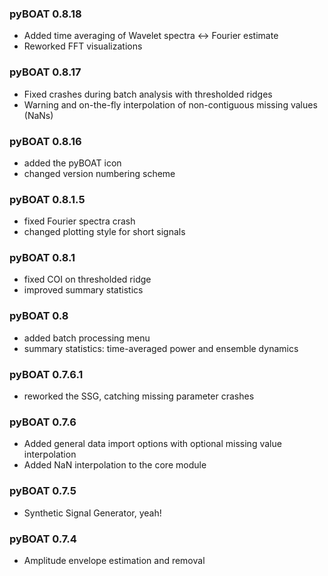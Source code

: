 ### pyBOAT 0.8.18

- Added time averaging of Wavelet spectra <-> Fourier estimate
- Reworked FFT visualizations

### pyBOAT 0.8.17

- Fixed crashes during batch analysis with thresholded ridges
- Warning and on-the-fly interpolation of non-contiguous missing values (NaNs)

### pyBOAT 0.8.16

- added the pyBOAT icon
- changed version numbering scheme

### pyBOAT 0.8.1.5

- fixed Fourier spectra crash
- changed plotting style for short signals

### pyBOAT 0.8.1

- fixed COI on thresholded ridge
- improved summary statistics

### pyBOAT 0.8

- added batch processing menu
- summary statistics: time-averaged power and ensemble dynamics

### pyBOAT 0.7.6.1

- reworked the SSG, catching missing parameter crashes

### pyBOAT 0.7.6

- Added general data import options with optional missing value interpolation
- Added NaN interpolation to the core module

### pyBOAT 0.7.5

- Synthetic Signal Generator, yeah!

### pyBOAT 0.7.4

- Amplitude envelope estimation and removal

	
